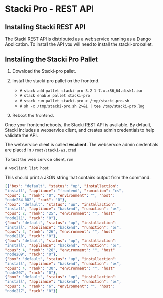 # Stacki Pro - REST API

## Installing Stacki REST API

The Stacki REST API is distributed as a web service
running as a Django Application. To install the API
you will need to install the stacki-pro pallet.

## Installing the Stacki Pro Pallet

1. Download the Stacki-pro pallet.

1. Install the stacki-pro pallet on the frontend.

   * `# stack add pallet stacki-pro-3.2.1-7.x.x86_64.disk1.iso`
   * `# stack enable pallet stacki-pro`
   * `# stack run pallet stacki-pro > /tmp/stacki-pro.sh`
   * `# sh -x /tmp/stacki-pro.sh 2>&1 | tee /tmp/stacki-pro.log`

1. Reboot the frontend.

Once your frontend reboots, the Stacki REST API is available.
By default, Stacki includes a webservice client, and creates
admin credentials to help validate the API.

The webservice client is called **wsclient**. The webservice
admin credentials are placed in `/root/stacki-ws.cred`

To test the web service client, run
```shell
# wsclient list host
```

This should print a JSON string that contains output
from the command.
```json
[{"box": "default", "status": "up", "installaction":
"install", "appliance": "frontend", "runaction": "os",
"cpus": 1, "rank": "0", "environment": "", "host":
"node234-002", "rack": "0"},
{"box": "default", "status": "up", "installaction":
"install", "appliance": "backend", "runaction": "os",
"cpus": 2, "rank": "25", "environment": "", "host":
"node211", "rack": "0"},
{"box": "default", "status": "up", "installaction":
"install", "appliance": "backend", "runaction": "os",
"cpus": 2, "rank": "26", "environment": "", "host":
"node210", "rack": "0"},
{"box": "default", "status": "up", "installaction":
"install", "appliance": "backend", "runaction": "os",
"cpus": 4, "rank": "28", "environment": "", "host":
"node209", "rack": "0"},
{"box": "default", "status": "up", "installaction":
"install", "appliance": "backend", "runaction": "os",
"cpus": 4, "rank": "30", "environment": "", "host":
"node207", "rack": "0"},
{"box": "default", "status": "up", "installaction":
"install", "appliance": "backend", "runaction": "os",
"cpus": 4, "rank": "6", "environment": "", "host":
"node217", "rack": "0"}]
```

